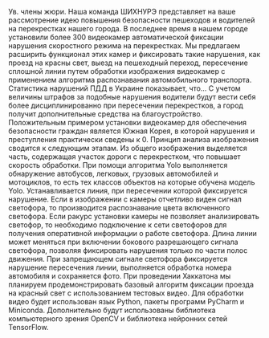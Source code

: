 Ув. члены жюри. Наша команда ШИХНУРЭ представляет на ваше рассмотрение идею повышения безопасности пешеходов и водителей на перекрестках нашего города. В последнее время в нашем городе установили более 300 видеокамер автоматической фиксации нарушения скоростного режима на перекрестках. Мы предлагаем расширить функционал этих камер и фиксировать такие нарушения, как проезд на красны свет, выезд на пешеходный переход, пересечение сплошной линии путем обработки изображения видеокамер с применением алгоритма распознавания автомобильного транспорта. Статистика нарушений ПДД в Украине показывает, что… С учетом величины штрафов за подобные нарушения водители будут вести себя более дисциплинированно при пересечении перекрестков, а город получит дополнительные средства на благоустройство. Положительным примером установки видеокамер для обеспечения безопасности граждан является Южная Корея, в которой нарушения и преступления практически сведены к 0. 
Принцип анализа изображения сводится к следующим этапам. Из общего изображения выделяется часть, содержащая участок дороги с перекрестком, что повышает скорость обработки. При помощи алгоритма Yolo выполняется обнаружение автобусов, легковых, грузовых автомобилей и мотоциклов, то есть тех классов объектов на которые обучена модель Yolo. Устанавливается линия, при пересечении которой фиксируется нарушение. Если в изображении с камеры отчетливо виден сигнал светофора, то производится распознавание цвета включенного светофора. Если ракурс установки камеры не позволяет анализировать светофор, то необходимо подключение к сети светофоров для получения оперативной информации о работе светофора. Длина линии может меняться при включении бокового разрешающего сигнала светофора, позволяя фиксировать нарушения только по части полос движения. При запрещающем сигнале светофора фиксируется нарушение пересечения линии, выполняется обработка номера автомобиля и сохраняется фото.
При проведении Хаккатона мы планируем продемонстрировать базовый алгоритм фиксации проезда на красный свет с использованием тестовых видео. Для обработки видео будет использован язык Python, пакеты программ PyCharm и Miniconda. Дополнительно будут использованы библиотека компьютерного зрения OpenCV и библиотека нейронних сетей TensorFlow.
